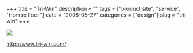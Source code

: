 +++
title = "Tri-Win"
description = ""
tags = ["product site", "service", "trompe l'oeil"]
date = "2008-05-27"
categories = ["design"]
slug = "tri-win"
+++


 

  <div id="screens-thumbs" class="clearfix">
    <div class="txt-center" id="design-submission"><a href="http://www.tri-win.com/"><img id='bluga-thumbnail-1274' class='bluga-thumbnail large' src='http://media.konigi.com/bluga/
wt483c00e694c4b_0.jpg'/></a></div>  
  </div>   
<p><a href="http://www.tri-win.com/">http://www.tri-win.com/</a></p>




